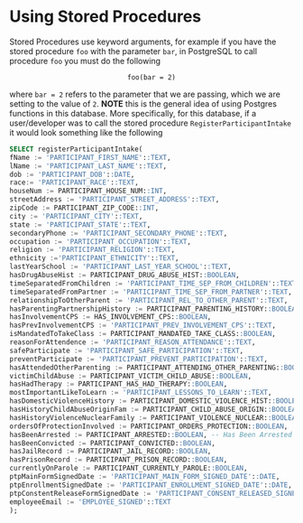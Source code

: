 Using Stored Procedures
=====================================

Stored Procedures use keyword arguments, for example if you have the stored procedure `foo` with the parameter `bar`, in PostgreSQL to call procedure `foo` you must do the following

<p style="text-align:center;"><code>foo(bar = 2)</code></p>

where `bar = 2` refers to the parameter that we are passing, which we are setting to the value of `2`. **NOTE** this is the general idea of using Postgres functions in this database. More specifically, for this database, if a user/developer was to call the stored procedure `RegisterParticipantIntake` it would look something like the following

```sql
SELECT registerParticipantIntake(
fName := 'PARTICIPANT_FIRST_NAME'::TEXT,
lName := 'PARTICIPANT_LAST_NAME'::TEXT,
dob := 'PARTICIPANT_DOB'::DATE,
race:= 'PARTICIPANT_RACE'::TEXT,
houseNum := PARTICIPANT_HOUSE_NUM::INT,
streetAddress := 'PARTICIPANT_STREET_ADDRESS'::TEXT,
zipCode := PARTICIPANT_ZIP_CODE::INT,
city := 'PARTICIPANT_CITY'::TEXT,
state := 'PARTICIPANT_STATE'::TEXT,
secondaryPhone := 'PARTICIPANT_SECONDARY_PHONE'::TEXT,
occupation := 'PARTICIPANT_OCCUPATION'::TEXT,
religion := 'PARTICIPANT_RELIGION'::TEXT,
ethnicity :='PARTICIPANT_ETHNICITY'::TEXT,
lastYearSchool := 'PARTICIPANT_LAST_YEAR_SCHOOL'::TEXT,
hasDrugAbuseHist := PARTICIPANT_DRUG_ABUSE_HIST::BOOLEAN,
timeSeparatedFromChildren := 'PARTICIPANT_TIME_SEP_FROM_CHILDREN'::TEXT,
timeSeparatedFromPartner := 'PARTICIPANT_TIME_SEP_FROM_PARTNER'::TEXT,
relationshipToOtherParent := 'PARTICIPANT_REL_TO_OTHER_PARENT'::TEXT,
hasParentingPartnershipHistory := PARTICIPANT_PARENTING_HISTORY::BOOLEAN,
hasInvolvementCPS := HAS_INVOLVEMENT_CPS::BOOLEAN,
hasPrevInvolvementCPS := 'PARTICIPANT_PREV_INVOLVEMENT_CPS'::TEXT,
isMandatedToTakeClass := PARTICIPANT_MANDATED_TAKE_CLASS::BOOLEAN,
reasonForAttendence := 'PARTICIPANT_REASON_ATTENDANCE'::TEXT,
safeParticipate := 'PARTICIPANT_SAFE_PARTICIPATION'::TEXT,
preventParticipate := 'PARTICIPANT_PREVENT_PARTICIPATION'::TEXT,
hasAttendedOtherParenting := PARTICIPANT_ATTENDING_OTHER_PARENTING::BOOLEAN,
victimChildAbuse := PARTICIPANT_VICTIM_CHILD_ABUSE::BOOLEAN,
hasHadTherapy := PARTICIPANT_HAS_HAD_THERAPY::BOOLEAN,
mostImportantLikeToLearn := 'PARTICIPANT_LESSONS_TO_LEARN'::TEXT,
hasDomesticViolenceHistory := PARTICIPANT_DOMESTIC_VIOLENCE_HIST::BOOLEAN,
hasHistoryChildAbuseOriginFam := PARTICIPANT_CHILD_ABUSE_ORIGIN::BOOLEAN,
hasHistoryViolenceNuclearFamily := PARTICIPANT_VIOLENCE_NUCLEAR::BOOLEAN, -- Has History of Abuse in Nuclear Family
ordersOfProtectionInvolved := PARTICIPANT_ORDERS_PROTECTION::BOOLEAN,
hasBeenArrested := PARTICIPANT_ARRESTED::BOOLEAN, -- Has Been Arrested
hasBeenConvicted := PARTICIPANT_CONVICTED::BOOLEAN,
hasJailRecord := PARTICIPANT_JAIL_RECORD::BOOLEAN,
hasPrisonRecord := PARTICIPANT_PRISON_RECORD::BOOLEAN,
currentlyOnParole := PARTICIPANT_CURRENTLY_PAROLE::BOOLEAN,
ptpMainFormSignedDate := 'PARTICIPANT_MAIN_FORM_SIGNED_DATE'::DATE,
ptpEnrollmentSignedDate := 'PARTICIPANT_ENROLLMENT_SIGNED_DATE'::DATE,
ptpConstentReleaseFormSignedDate := 'PARTICIPANT_CONSENT_RELEASED_SIGNED_DATE'::DATE,
employeeEmail := 'EMPLOYEE_SIGNED'::TEXT
);
```
